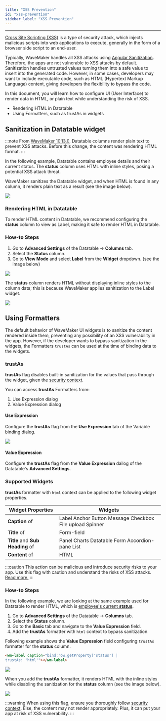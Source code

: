 ```yaml
---
title: "XSS Prevention"
id: "xss-prevention"
sidebar_label: "XSS Prevention"
---
```

---

[Cross Site Scripting (XSS)](https://owasp.org/www-community/attacks/xss/) is a type of security attack, which injects malicious scripts into web applications to execute, generally in the form of a browser side script to an end-user.

Typically, WaveMaker handles all XSS attacks using [Angular Sanitization](https://angular.io/api/platform-browser/DomSanitizer). Therefore, the apps are not vulnerable to XSS attacks by default. Sanitization handles untrusted values turning them into a safe value to insert into the generated code. However, in some cases, developers may want to include executable code, such as HTML (Hypertext Markup Language) content, giving developers the flexibility to bypass the code.

In this document, you will learn how to configure UI (User Interface) to render data in HTML, or plain text while understanding the risk of XSS. 

- Rendering HTML in Datatable
- Using Formatters, such as trustAs in widgets

## Sanitization in Datatable widget

:::note
From [WaveMaker 10.13.0](/learn/wavemaker-release-notes/v10-13-0), Datatable columns render plain text to prevent XSS attacks. Before this change, the content was rendering HTML format.
:::

In the following example, Datatable contains employee details and their current status. The **status** column uses HTML with inline styles, posing a potential XSS attack threat. 

WaveMaker sanitizes the Datatable widget, and when HTML is found in any column, it renders plain text as a result (see the image below).

[![](/learn/assets/xss_datatable1.png)](/learn/assets/xss_datatable1.png)

### Rendering HTML in Datatable

To render HTML content in Datatable, we recommend configuring the **status** column to view as Label, making it safe to render HTML in Datatable.

### How-to Steps

1. Go to **Advanced Settings** of the Datatable -> **Columns** tab.
2. Select the **Status** column.
3. Go to **View Mode** and select **Label** from the **Widget** dropdown. (see the image below)

[![](/learn/assets/xss_datatable3.png)](/learn/assets/xss_datatable3.png)

The **status** column renders HTML without displaying inline styles to the column data; this is because WaveMaker applies sanitization to the Label widget. 

[![](/learn/assets/xss_datatable2.png)](/learn/assets/xss_datatable2.png)

## Using Formatters

The default behavior of WaveMaker UI widgets is to sanitize the content rendered inside them, preventing any possibility of an XSS vulnerability in the app. However, if the developer wants to bypass sanitization in the widgets, the Formatters `trustAs` can be used at the time of binding data to the widgets.

### trustAs

**trustAs** flag disables built-in sanitization for the values that pass through the widget, given the [security context](https://angular.io/guide/security#sanitization-and-security-contexts). 

You can access **trustAs** Formatters from:

1. Use Expression dialog
2. Value Expression dialog

#### Use Expression

Configure the **trustAs** flag from the **Use Expression** tab of the Variable binding dialog. 

[![](/learn/assets/xss_datatable7.png)](/learn/assets/xss_datatable7.png)

#### Value Expression

Configure the **trustAs** flag from the **Value Expression** dailog of the Datatable's **Advanced Settings**. 

### Supported Widgets

**trustAs** formatter with `html` context can be applied to the following widget properties.

| Widget Properties | Widgets | 
|---|---|
|**Caption** of | Label   Anchor   Button Message   Checkbox   File upload   Spinner |
| **Title** of | Form-field |
|**Title** and **Sub Heading** of | Panel   Charts   Datatable   Form   Accordion-pane   List |
| **Content** of | HTML |

:::caution
This action can be malicious and introduce security risks to your app. Use this flag with caution and understand the risks of XSS attacks. [Read more.](https://angular.io/guide/security#sanitization-and-security-contexts)
:::

### How-to Steps

In the following example, we are looking at the same example used for Datatable to render HTML, which is [employee's current **status**](#sanitization-in-data-table-widget). 

1. Go to **Advanced Settings** of the Datatable -> **Columns** tab.
2. Select the **Status** column.
3. Go to the **Basic** tab and navigate to the **Value Expression** field. 
4. Add the **trustAs** formatter with `html` context to bypass sanitization.

Following example shows the **Value Expression** field configuring `trustAs` formatter for the **status** column.

```html
<wm-label caption="bind:row.getProperty('status') | 
trustAs: 'html'"></wm-label>
```

[![](/learn/assets/xss_datatable4.png)](/learn/assets/xss_datatable4.png)

When you add the **trustAs** formatter, it renders HTML with the inline styles while disabling the sanitization for the **status** column (see the image below).

[![](/learn/assets/xss_datatable5.png)](/learn/assets/xss_datatable5.png)

:::warning
When using this flag, ensure you thoroughly follow [security context](https://angular.io/guide/security#sanitization-and-security-contexts). Else, the content may not render appropriately. Plus, it can put your app at risk of XSS vulnerability.
:::